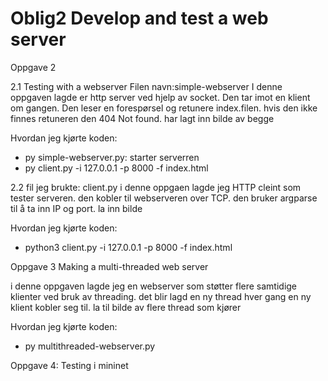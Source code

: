 # Oblig2 Develop and test a web server

Oppgave 2

2.1 Testing with a webserver 
Filen navn:simple-webserver
I denne oppgaven lagde er http server ved hjelp av socket. Den tar imot en klient om gangen. Den leser en forespørsel og retunere index.filen. hvis den ikke finnes retuneren den 404 Not found. har lagt inn bilde av begge

Hvordan jeg kjørte koden:
  - py simple-webserver.py: starter serverren
  - py client.py -i 127.0.0.1 -p 8000 -f index.html


2.2
fil jeg brukte: client.py
i denne oppgaen lagde jeg HTTP cleint som tester serveren. den kobler til webserveren over TCP. den bruker argparse til å ta inn IP og port. la inn bilde 

Hvordan jeg kjørte koden:
  - python3 client.py -i 127.0.0.1 -p 8000 -f index.html


Oppgave 3 Making a multi-threaded web server

i denne oppgaven lagde jeg en webserver som støtter flere samtidige klienter ved bruk av threading. det blir lagd en ny thread hver gang en ny klient kobler seg til. la til bilde av flere thread som kjører

Hvordan jeg kjørte koden:
  - py multithreaded-webserver.py


 Oppgave 4: Testing i mininet

 








